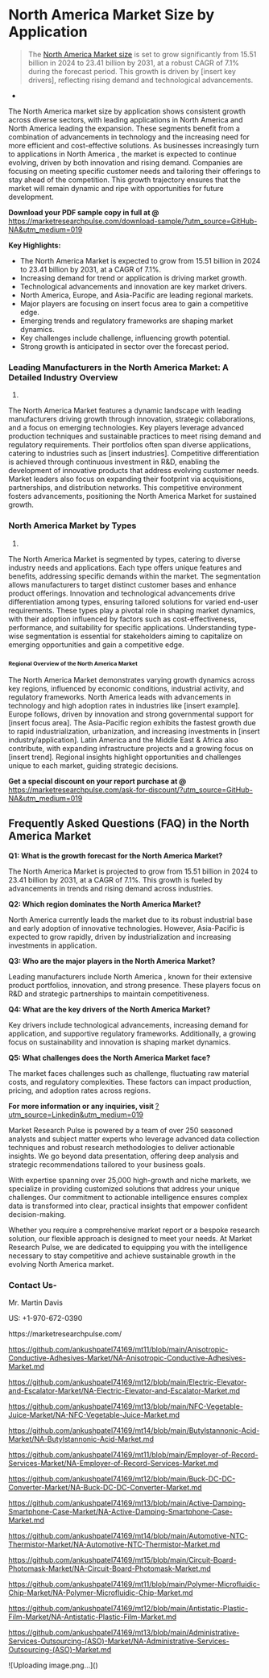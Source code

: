 <h1>North America  Market&nbsp;Size by Application</h1><blockquote><p>The <a href="https://marketresearchpulse.com/download-sample/?utm_source=GitHub-NA&amp;utm_medium=019">North America  Market size</a> is set to grow significantly from 15.51 billion in 2024 to 23.41 billion by 2031, at a robust CAGR of 7.1% during the forecast period. This growth is driven by [insert key drivers], reflecting rising demand and technological advancements.</p></blockquote><ul><li></li></ul><p>The North America  market size by application shows consistent growth across diverse sectors, with leading applications in North America  and North America  leading the expansion. These segments benefit from a combination of advancements in technology and the increasing need for more efficient and cost-effective solutions. As businesses increasingly turn to applications in North America , the market is expected to continue evolving, driven by both innovation and rising demand. Companies are focusing on meeting specific customer needs and tailoring their offerings to stay ahead of the competition. This growth trajectory ensures that the market will remain dynamic and ripe with opportunities for future development.</p><p><strong>Download your PDF sample copy in full at @ </strong><a href="https://marketresearchpulse.com/download-sample/?utm_source=GitHub-NA&amp;utm_medium=019">https://marketresearchpulse.com/download-sample/?utm_source=GitHub-NA&amp;utm_medium=019</a></p><p><strong>Key Highlights: </strong></p><ul><li>The North America  Market is expected to grow from 15.51 billion in 2024 to 23.41 billion by 2031, at a CAGR of 7.1%.</li><li>Increasing demand for trend or application is driving market growth.</li><li>Technological advancements and innovation are key market drivers.</li><li>North America, Europe, and Asia-Pacific are leading regional markets.</li><li>Major players are focusing on insert focus area to gain a competitive edge.</li><li>Emerging trends and regulatory frameworks are shaping market dynamics.</li><li>Key challenges include challenge, influencing growth potential.</li><li>Strong growth is anticipated in sector over the forecast period.</li></ul><h3>Leading Manufacturers in the North America  Market: A Detailed Industry Overview</h3><ol><li></li></ol><div class="flex max-w-full flex-col flex-grow"><div class="min-h-8 text-message flex w-full flex-col items-end gap-2 whitespace-normal break-words [.text-message+&amp;]:mt-5" dir="auto" data-message-author-role="assistant" data-message-id="fd8432e4-4910-450d-b182-61b7bfb0a01f" data-message-model-slug="gpt-4o"><div class="flex w-full flex-col gap-1 empty:hidden first:pt-[3px]"><div class="markdown prose w-full break-words dark:prose-invert light"><p>The North America  Market features a dynamic landscape with leading manufacturers driving growth through innovation, strategic collaborations, and a focus on emerging technologies. Key players leverage advanced production techniques and sustainable practices to meet rising demand and regulatory requirements. Their portfolios often span diverse applications, catering to industries such as [insert industries]. Competitive differentiation is achieved through continuous investment in R&amp;D, enabling the development of innovative products that address evolving customer needs. Market leaders also focus on expanding their footprint via acquisitions, partnerships, and distribution networks. This competitive environment fosters advancements, positioning the North America  Market for sustained growth.</p></div></div></div></div><h3>North America  Market by Types</h3><ol><li></li></ol><div class="flex max-w-full flex-col flex-grow"><div class="min-h-8 text-message flex w-full flex-col items-end gap-2 whitespace-normal break-words [.text-message+&amp;]:mt-5" dir="auto" data-message-author-role="assistant" data-message-id="084470be-0bb7-4664-bddf-5156b4f41249" data-message-model-slug="gpt-4o-mini"><div class="flex w-full flex-col gap-1 empty:hidden first:pt-[3px]"><div class="markdown prose w-full break-words dark:prose-invert light"><p>The North America  Market is segmented by types, catering to diverse industry needs and applications. Each type offers unique features and benefits, addressing specific demands within the market. The segmentation allows manufacturers to target distinct customer bases and enhance product offerings. Innovation and technological advancements drive differentiation among types, ensuring tailored solutions for varied end-user requirements. These types play a pivotal role in shaping market dynamics, with their adoption influenced by factors such as cost-effectiveness, performance, and suitability for specific applications. Understanding type-wise segmentation is essential for stakeholders aiming to capitalize on emerging opportunities and gain a competitive edge.</p></div></div></div></div><h3><span style="font-size: 11px;">Regional Overview of the North America  Market</span></h3><div class="flex max-w-full flex-col flex-grow"><div class="min-h-8 text-message flex w-full flex-col items-end gap-2 whitespace-normal break-words [.text-message+&amp;]:mt-5" dir="auto" data-message-author-role="assistant" data-message-id="e9038762-ce64-4e30-91c9-9bd413514231" data-message-model-slug="gpt-4o-mini"><div class="flex w-full flex-col gap-1 empty:hidden first:pt-[3px]"><div class="markdown prose w-full break-words dark:prose-invert light"><p>The North America  Market demonstrates varying growth dynamics across key regions, influenced by economic conditions, industrial activity, and regulatory frameworks. North America leads with advancements in technology and high adoption rates in industries like [insert example]. Europe follows, driven by innovation and strong governmental support for [insert focus area]. The Asia-Pacific region exhibits the fastest growth due to rapid industrialization, urbanization, and increasing investments in [insert industry/application]. Latin America and the Middle East &amp; Africa also contribute, with expanding infrastructure projects and a growing focus on [insert trend]. Regional insights highlight opportunities and challenges unique to each market, guiding strategic decisions.</p></div></div></div></div><p><strong>Get a special discount on your report purchase at @ </strong><a href="https://marketresearchpulse.com/ask-for-discount/?utm_source=GitHub-NA&amp;utm_medium=019">https://marketresearchpulse.com/ask-for-discount/?utm_source=GitHub-NA&amp;utm_medium=019</a></p><h2>Frequently Asked Questions (FAQ) in the North America  Market</h2><p><strong>Q1: What is the growth forecast for the North America  Market?</strong></p><p>The North America  Market is projected to grow from 15.51 billion in 2024 to 23.41 billion by 2031, at a CAGR of 7.1%. This growth is fueled by advancements in trends and rising demand across industries.</p><p><strong>Q2: Which region dominates the North America  Market?</strong></p><p>North America currently leads the market due to its robust industrial base and early adoption of innovative technologies. However, Asia-Pacific is expected to grow rapidly, driven by industrialization and increasing investments in application.</p><p><strong>Q3: Who are the major players in the North America  Market?</strong></p><p>Leading manufacturers include North America , known for their extensive product portfolios, innovation, and strong presence. These players focus on R&amp;D and strategic partnerships to maintain competitiveness.</p><p><strong>Q4: What are the key drivers of the North America  Market?</strong></p><p>Key drivers include technological advancements, increasing demand for application, and supportive regulatory frameworks. Additionally, a growing focus on sustainability and innovation is shaping market dynamics.</p><p><strong>Q5: What challenges does the North America  Market face?</strong></p><p>The market faces challenges such as challenge, fluctuating raw material costs, and regulatory complexities. These factors can impact production, pricing, and adoption rates across regions.</p><p><strong>For more information or any inquiries, visit&nbsp;</strong><a href="?utm_source=Linkedin&utm_medium=019">?utm_source=Linkedin&utm_medium=019</a></p><p>Market Research Pulse is powered by a team of over 250 seasoned analysts and subject matter experts who leverage advanced data collection techniques and robust research methodologies to deliver actionable insights. We go beyond data presentation, offering deep analysis and strategic recommendations tailored to your business goals.</p><p>With expertise spanning over 25,000 high-growth and niche markets, we specialize in providing customized solutions that address your unique challenges. Our commitment to actionable intelligence ensures complex data is transformed into clear, practical insights that empower confident decision-making.</p><p>Whether you require a comprehensive market report or a bespoke research solution, our flexible approach is designed to meet your needs. At Market Research Pulse, we are dedicated to equipping you with the intelligence necessary to stay competitive and achieve sustainable growth in the evolving North America  market.</p><h3><strong>Contact Us-</strong></h3><p>Mr. Martin Davis</p><p>US: +1-970-672-0390</p><p>https://marketresearchpulse.com/</p><p><a href="https://github.com/ankushpatel74169/mt11/blob/main/Anisotropic-Conductive-Adhesives-Market/NA-Anisotropic-Conductive-Adhesives-Market.md">https://github.com/ankushpatel74169/mt11/blob/main/Anisotropic-Conductive-Adhesives-Market/NA-Anisotropic-Conductive-Adhesives-Market.md</a></p><p><a href="https://github.com/ankushpatel74169/mt12/blob/main/Electric-Elevator-and-Escalator-Market/NA-Electric-Elevator-and-Escalator-Market.md">https://github.com/ankushpatel74169/mt12/blob/main/Electric-Elevator-and-Escalator-Market/NA-Electric-Elevator-and-Escalator-Market.md</a></p><p><a href="https://github.com/ankushpatel74169/mt13/blob/main/NFC-Vegetable-Juice-Market/NA-NFC-Vegetable-Juice-Market.md">https://github.com/ankushpatel74169/mt13/blob/main/NFC-Vegetable-Juice-Market/NA-NFC-Vegetable-Juice-Market.md</a></p><p><a href="https://github.com/ankushpatel74169/mt14/blob/main/Butylstannonic-Acid-Market/NA-Butylstannonic-Acid-Market.md">https://github.com/ankushpatel74169/mt14/blob/main/Butylstannonic-Acid-Market/NA-Butylstannonic-Acid-Market.md</a></p><p><a href="https://github.com/ankushpatel74169/mt11/blob/main/Employer-of-Record-Services-Market/NA-Employer-of-Record-Services-Market.md">https://github.com/ankushpatel74169/mt11/blob/main/Employer-of-Record-Services-Market/NA-Employer-of-Record-Services-Market.md</a></p><p><a href="https://github.com/ankushpatel74169/mt12/blob/main/Buck-DC-DC-Converter-Market/NA-Buck-DC-DC-Converter-Market.md">https://github.com/ankushpatel74169/mt12/blob/main/Buck-DC-DC-Converter-Market/NA-Buck-DC-DC-Converter-Market.md</a></p><p><a href="https://github.com/ankushpatel74169/mt13/blob/main/Active-Damping-Smartphone-Case-Market/NA-Active-Damping-Smartphone-Case-Market.md">https://github.com/ankushpatel74169/mt13/blob/main/Active-Damping-Smartphone-Case-Market/NA-Active-Damping-Smartphone-Case-Market.md</a></p><p><a href="https://github.com/ankushpatel74169/mt14/blob/main/Automotive-NTC-Thermistor-Market/NA-Automotive-NTC-Thermistor-Market.md">https://github.com/ankushpatel74169/mt14/blob/main/Automotive-NTC-Thermistor-Market/NA-Automotive-NTC-Thermistor-Market.md</a></p><p><a href="https://github.com/ankushpatel74169/mt15/blob/main/Circuit-Board-Photomask-Market/NA-Circuit-Board-Photomask-Market.md">https://github.com/ankushpatel74169/mt15/blob/main/Circuit-Board-Photomask-Market/NA-Circuit-Board-Photomask-Market.md</a></p><p><a href="https://github.com/ankushpatel74169/mt11/blob/main/Polymer-Microfluidic-Chip-Market/NA-Polymer-Microfluidic-Chip-Market.md">https://github.com/ankushpatel74169/mt11/blob/main/Polymer-Microfluidic-Chip-Market/NA-Polymer-Microfluidic-Chip-Market.md</a></p><p><a href="https://github.com/ankushpatel74169/mt12/blob/main/Antistatic-Plastic-Film-Market/NA-Antistatic-Plastic-Film-Market.md">https://github.com/ankushpatel74169/mt12/blob/main/Antistatic-Plastic-Film-Market/NA-Antistatic-Plastic-Film-Market.md</a></p><p><a href="https://github.com/ankushpatel74169/mt13/blob/main/Administrative-Services-Outsourcing-(ASO)-Market/NA-Administrative-Services-Outsourcing-(ASO)-Market.md">https://github.com/ankushpatel74169/mt13/blob/main/Administrative-Services-Outsourcing-(ASO)-Market/NA-Administrative-Services-Outsourcing-(ASO)-Market.md</a></p>
![Uploading image.png…]()
